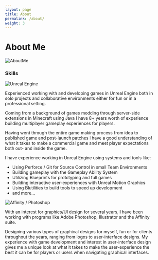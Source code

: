 ```yaml
---
layout: page
title: About
permalink: /about/
weight: 3
---
```


# **About Me**

![AboutMe](https://cdn.discordapp.com/attachments/959186212046909551/963134007741124638/AboutMe2.png "About Me")


### Skills

![Unreal Engine](https://cdn.discordapp.com/attachments/959186212046909551/962413534262730782/UE_SkillShowcase.png "Unreal Engine")

Experienced working with and developing games in Unreal Engine both in solo projects and collaborative environments either for fun or in a professional setting.

Coming from a background of games modding through server-side extensions in Minecraft using Java I have 8+ years worth of experience building multiplayer gameplay experiences for players.

Having went through the entire game making process from idea to published game and post-launch patches I have a good understanding of what it takes to make a commercial game and meet player expectations both out- and inside the game.

I have experience working in Unreal Engine using systems and tools like:
 - Using Perforce / Git for Source Control in small Team Environments
 - Building gameplay with the Gameplay Ability System
 - Utilizing Blueprints for prototyping and full games
 - Building interactive user-experiences with Unreal Motion Graphics
 - Using Blutilities to build tools to speed up development
 - and more...

![Affinity / Photoshop](https://cdn.discordapp.com/attachments/959186212046909551/962412891624067132/PSAF_SkillShowcase.png "Affinity / Photoshop")

With an interest for graphics/UI design for several years, I have been working with programs like Adobe Photoshop, Illustrator and the Affinity suite.

Designing various types of graphical designs for myself, fun or for clients throughout the years, ranging from logos to user-interface designs. My experience with game development and interest in user-interface design gives me a unique look at what it takes to make the user-experience the best it can be for players or users when navigating graphical interfaces.
